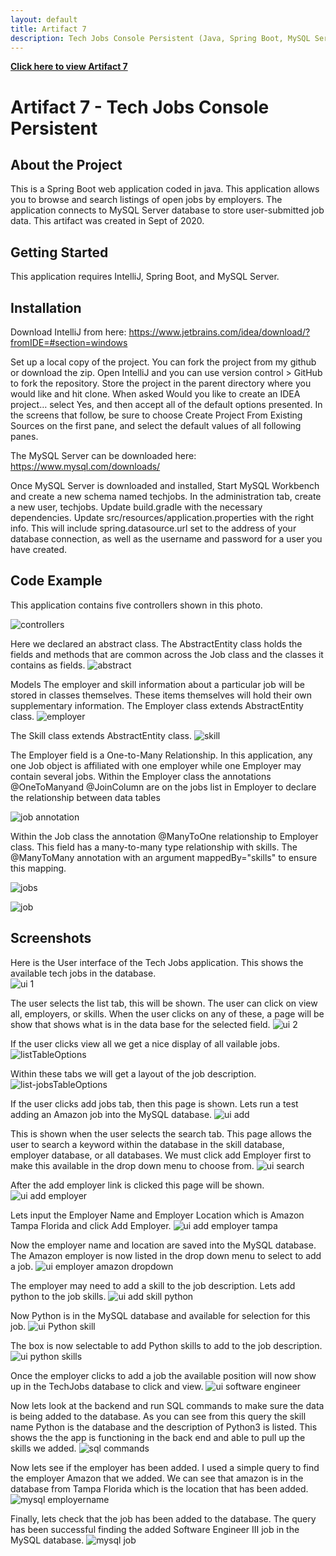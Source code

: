 ```yaml
---
layout: default
title: Artifact 7
description: Tech Jobs Console Persistent (Java, Spring Boot, MySQL Server)
---
```


[**Click here to view Artifact 7**](https://github.com/Matt87c/java-web-dev-techjobs-persistent3/tree/master/java-web-dev-techjobs-persistent2/java-web-dev-techjobs-persistent-master)

# Artifact 7 - Tech Jobs Console Persistent

## About the Project
This is a Spring Boot web application coded in java. This application allows you to browse and search listings of open jobs by employers. The application connects to MySQL Server database to store user-submitted job data. This artifact was created in Sept of 2020.

## Getting Started
This application requires IntelliJ, Spring Boot, and MySQL Server.  

## Installation
Download IntelliJ from here:
https://www.jetbrains.com/idea/download/?fromIDE=#section=windows


Set up a local copy of the project.  You can fork the project from my github or download the zip.  Open IntelliJ and you can use version control > GitHub to fork the repository.  Store the project in the parent directory where you would like and hit clone.  When asked Would you like to create an IDEA project… select Yes, and then accept all of the default options presented.  In the screens that follow, be sure to choose Create Project From Existing Sources on the first pane, and select the default values of all following panes.

The MySQL Server can be downloaded here:
https://www.mysql.com/downloads/

Once MySQL Server is downloaded and installed, Start MySQL Workbench and create a new schema named techjobs.  In the administration tab, create a new user, techjobs.  Update build.gradle with the necessary dependencies.  Update src/resources/application.properties with the right info. This will include spring.datasource.url set to the address of your database connection, as well as the username and password for a user you have created.
## Code Example
This application contains five controllers shown in this photo.

![controllers](https://user-images.githubusercontent.com/35537679/157592894-63559974-38c0-4cac-a2c7-073bfac94aa8.png)

Here we declared an abstract class.  The AbstractEntity class holds the fields and methods that are common across the Job class and the classes it contains as fields.
![abstract](https://user-images.githubusercontent.com/35537679/157593822-6c1558ab-3260-45ba-9b07-19a467747d51.png)

Models
The employer and skill information about a particular job will be stored in classes themselves. These items themselves will hold their own supplementary information.
The Employer class extends AbstractEntity class. 
![employer](https://user-images.githubusercontent.com/35537679/157594173-05a9f793-e588-4a02-ae79-b9545102daf7.png)

The Skill class extends AbstractEntity class. 
![skill](https://user-images.githubusercontent.com/35537679/157594231-0b893950-54e0-4b75-ac1f-5b251d7e25cd.png)

The Employer field is a One-to-Many Relationship.  In this application, any one Job object is affiliated with one employer while one Employer may contain several jobs.  Within the Employer class the annotations @OneToManyand @JoinColumn are on the jobs list in Employer to declare the relationship between data tables

![job annotation](https://user-images.githubusercontent.com/35537679/157594991-32198586-88fe-4c62-8203-beb7ac48af63.png)

Within the Job class the annotation @ManyToOne relationship to Employer class. This field has a many-to-many type relationship with skills.  The @ManyToMany annotation with an argument mappedBy="skills" to ensure this mapping.

![jobs](https://user-images.githubusercontent.com/35537679/157595289-14d23f71-c93b-4921-a399-c6675c4db72b.png)


![job](https://user-images.githubusercontent.com/35537679/157594725-b110f9ad-035d-4ad2-9256-de8dab7b4076.png)


## Screenshots

Here is the User interface of the Tech Jobs application.  This shows the available tech jobs in the database.  
![ui 1](https://user-images.githubusercontent.com/35537679/157898910-0983e92d-d454-4c14-ada7-052502b2d5e9.png)

The user selects the list tab, this will be shown.  The user can click on view all, employers, or skills.  When the user clicks on any of these, a page will be show that shows what is in the data base for the selected field.
![ui 2](https://user-images.githubusercontent.com/35537679/157898939-5268620f-5ed5-4029-a9fa-04e37d75da5c.png)

If the user clicks view all we get a nice display of all vailable jobs.
![listTableOptions](https://user-images.githubusercontent.com/35537679/157591727-aec8bd9e-cd46-4b31-832d-914a22f37daa.png)

Within these tabs we will get a layout of the job description.
![list-jobsTableOptions](https://user-images.githubusercontent.com/35537679/157591769-222cfd75-2c44-463d-b6ed-6497e9ad7861.png)

If the user clicks add jobs tab, then this page is shown. Lets run a test adding an Amazon job into the MySQL database. 
![ui add](https://user-images.githubusercontent.com/35537679/157900147-4d0e4772-c07c-43a3-a230-503153bc4408.png)

This is shown when the user selects the search tab.  This page allows the user to search a keyword within the database in the skill database, employer database, or all databases.  We must click add Employer first to make this available in the drop down menu to choose from.
![ui search](https://user-images.githubusercontent.com/35537679/157899777-8036af4e-d9ae-4a7e-b494-68145c72ba3b.png)

After the add employer link is clicked this page will be shown. 
![ui add employer](https://user-images.githubusercontent.com/35537679/157900726-abcf0155-a4d3-4eda-bbc7-2f07aa78c6f7.png)

Lets input the Employer Name and Employer Location which is Amazon Tampa Florida and click Add Employer.
![ui add employer tampa](https://user-images.githubusercontent.com/35537679/157900902-05973587-93e2-45e3-b091-ec27f9ae67da.png)

Now the employer name and location are saved into the MySQL database. The Amazon employer is now listed in the drop down menu to select to add a job.
![ui employer amazon dropdown](https://user-images.githubusercontent.com/35537679/157901364-44026f45-d771-4334-b58a-b02e1878e9e8.png)

The employer may need to add a skill to the job description.  Lets add python to the job skills.
![ui add skill python](https://user-images.githubusercontent.com/35537679/157901773-5344478f-0eee-43be-b54c-714172da13d2.png)

Now Python is in the MySQL database and available for selection for this job.
![ui Python skill](https://user-images.githubusercontent.com/35537679/157901840-a146cab4-586c-4366-8ed3-0f9e40402427.png)

The box is now selectable to add Python skills to add to the job description.
![ui python skills](https://user-images.githubusercontent.com/35537679/157902190-ed79f0e6-7e1a-4417-b217-6545575aa179.png)

Once the employer clicks to add a job the available position will now show up in the TechJobs database to click and view.
![ui software engineer](https://user-images.githubusercontent.com/35537679/157902357-34f72ebe-286a-4da4-9737-d1be036e1cb8.png)

Now lets look at the backend and run SQL commands to make sure the data is being added to the database.  As you can see from this query the skill name Python is the database and the description of Python3 is listed.  This shows the the app is functioning in the back end and able to pull up the skills we added.
![sql commands](https://user-images.githubusercontent.com/35537679/157904571-517bbe7c-3281-4cf4-aebf-a27fac9b9474.png)

Now lets see if the employer has been added.  I used a simple query to find the employer Amazon that we added.  We can see that amazon is in the database from Tampa Florida which is the location that has been added.
![mysql employername](https://user-images.githubusercontent.com/35537679/157905900-d22341c5-b2f2-445a-86b2-694e42a9d346.png)

Finally, lets check that the job has been added to the database.  The query has been successful finding the added Software Engineer III job in the MySQL database.
![mysql job](https://user-images.githubusercontent.com/35537679/157906471-1e29dc6e-6fbd-4417-8383-c20a941b3b70.png)
